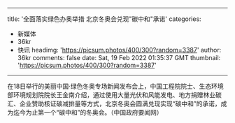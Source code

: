 
---
title: '全面落实绿色办奥举措 北京冬奥会兑现"碳中和"承诺'
categories: 
 - 新媒体
 - 36kr
 - 快讯
headimg: 'https://picsum.photos/400/300?random=3387'
author: 36kr
comments: false
date: Sat, 19 Feb 2022 01:35:37 GMT
thumbnail: 'https://picsum.photos/400/300?random=3387'
---

<div>   
在18日举行的美丽中国·绿色冬奥专场新闻发布会上，中国工程院院士、生态环境部环境规划院院长王金南介绍，通过使用大量光伏和风能发电、地方捐赠林业碳汇、企业赞助核证碳减排量等方式，北京冬奥会圆满兑现实现“碳中和”的承诺，成为迄今为止第一个“碳中和”的冬奥会。（中国政府要闻网）  
</div>
            